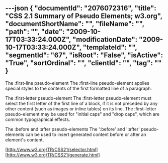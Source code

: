 ---json
{
  "documentId": "2076072316",
  "title": "CSS 2.1 Summary of Pseudo Elements; w3.org",
  "documentShortName": "",
  "fileName": "",
  "path": "",
  "date": "2009-10-17T03:33:24.000Z",
  "modificationDate": "2009-10-17T03:33:24.000Z",
  "templateId": "",
  "segmentId": "67",
  "isRoot": "False",
  "isActive": "True",
  "sortOrdinal": "",
  "clientId": "",
  "tag": ""
}
---

The :first-line pseudo-element
The :first-line pseudo-element applies special styles to the contents of the first formatted line of a paragraph.

The :first-letter pseudo-element
The :first-letter pseudo-element must select the first letter of the first line of a block, if it is not preceded by any other content (such as images or inline tables) on its line. The :first-letter pseudo-element may be used for &quot;initial caps&quot; and &quot;drop caps&quot;, which are common typographical effects.

The :before and :after pseudo-elements
The ':before' and ':after' pseudo-elements can be used to insert generated content before or after an element's content.

[http://www.w3.org/TR/CSS21/selector.html]
[http://www.w3.org/TR/CSS21/generate.html]
